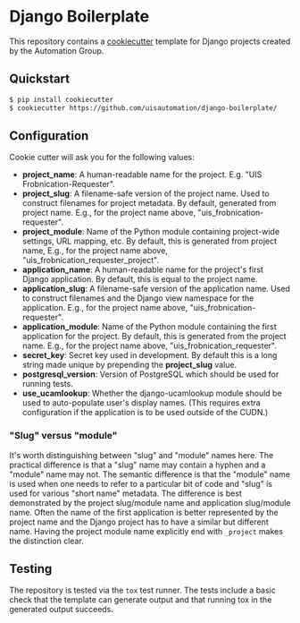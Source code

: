 # Django Boilerplate

This repository contains a
[cookiecutter](https://github.com/audreyr/cookiecutter) template for Django
projects created by the Automation Group.

## Quickstart

```bash
$ pip install cookiecutter
$ cookiecutter https://github.com/uisautomation/django-boilerplate/
```

## Configuration

Cookie cutter will ask you for the following values:

* **project_name**: A human-readable name for the project. E.g. "UIS
    Frobnication-Requester".
* **project_slug**: A filename-safe version of the project name. Used to
    construct filenames for project metadata. By default, generated from project
    name. E.g., for the project name above, "uis_frobnication-requester".
* **project_module**: Name of the Python module containing project-wide
    settings, URL mapping, etc. By default, this is generated from project name,
    E.g., for the project name above, "uis_frobnication_requester_project".
* **application_name**: A human-readable name for the project's first Django
    application. By default, this is equal to the project name.
* **application_slug**: A filename-safe version of the application name. Used to
    construct filenames and the Django view namespace for the application.
    E.g., for the project name above, "uis_frobnication-requester".
* **application_module**: Name of the Python module containing the first
    application for the project. By default, this is generated from the project
    name.  E.g., for the project name above,
    "uis_frobnication_requester".
* **secret_key**: Secret key used in development. By default this is a long
    string made unique by prepending the **project_slug** value.
* **postgresql_version**: Version of PostgreSQL which should be used for running
    tests.
* **use_ucamlookup**: Whether the django-ucamlookup module should be used to
    auto-populate user's display names. (This requires extra configuration if
    the application is to be used outside of the CUDN.)

### "Slug" versus "module"

It's worth distinguishing between "slug" and "module" names here. The practical
difference is that a "slug" name may contain a hyphen and a "module" name may
not. The semantic difference is that the "module" name is used when one needs to
refer to a particular bit of code and "slug" is used for various "short name"
metadata. The difference is best demonstrated by the project slug/module name
and application slug/module name. Often the name of the first application is
better represented by the project name and the Django project has to have a
similar but different name. Having the project module name explicitly end with
``_project`` makes the distinction clear.

## Testing

The repository is tested via the ``tox`` test runner. The tests include a basic
check that the template can generate output and that running tox in the
generated output succeeds.
